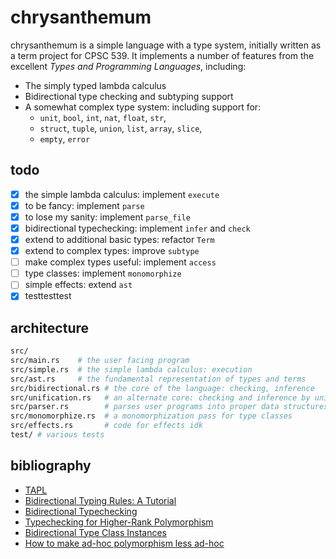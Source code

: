 # chrysanthemum

chrysanthemum is a simple language with a type system, initially written as a term project for CPSC 539.
It implements a number of features from the excellent *Types and Programming Languages*, including:
- The simply typed lambda calculus
- Bidirectional type checking and subtyping support
- A somewhat complex type system: including support for:
  - `unit`, `bool`, `int`, `nat`, `float`, `str`,
  - `struct`, `tuple`, `union`, `list`, `array`, `slice`,
  - `empty`, `error`

## todo

- [x] the simple lambda calculus: implement `execute`
- [x] to be fancy: implement `parse`
- [x] to lose my sanity: implement `parse_file`
- [x] bidirectional typechecking: implement `infer` and `check`
- [x] extend to additional basic types: refactor `Term`
- [x] extend to complex types: improve `subtype`
- [ ] make complex types useful: implement `access`
- [ ] type classes: implement `monomorphize`
- [ ] simple effects: extend `ast`
- [x] testtesttest

## architecture

```bash
src/
src/main.rs    # the user facing program
src/simple.rs  # the simple lambda calculus: execution
src/ast.rs     # the fundamental representation of types and terms
src/bidirectional.rs # the core of the language: checking, inference
src/unification.rs   # an alternate core: checking and inference by unification
src/parser.rs        # parses user programs into proper data structures
src/monomorphize.rs  # a monomorphization pass for type classes
src/effects.rs       # code for effects idk
test/ # various tests
```

## bibliography

- [TAPL](https://www.cis.upenn.edu/~bcpierce/tapl/)
- [Bidirectional Typing Rules: A Tutorial](https://www.davidchristiansen.dk/tutorials/bidirectional.pdf)
- [Bidirectional Typechecking](https://research.cs.queensu.ca/home/jana/bitype.pdf)
- [Typechecking for Higher-Rank Polymorphism](https://arxiv.org/pdf/1306.6032.pdf)
- [Bidirectional Type Class Instances](https://arxiv.org/pdf/1906.12242.pdf)
- [How to make ad-hoc polymorphism less ad-hoc](https://dl.acm.org/doi/pdf/10.1145/75277.75283)
